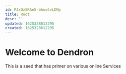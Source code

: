 ```yaml
---
id: PJxOz5RAe5-bhuw4vLDMp
title: Root
desc: ''
updated: 1625328612295
created: 1625328612295
---
```

# Welcome to Dendron

This is a seed that has primer on various online Services